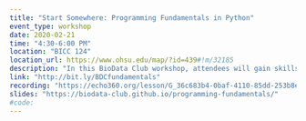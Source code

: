 ```yaml
---
title: "Start Somewhere: Programming Fundamentals in Python"
event_type: workshop
date: 2020-02-21
time: "4:30-6:00 PM"
location: "BICC 124"
location_url: https://www.ohsu.edu/map/?id=439#!m/32185
description: "In this BioData Club workshop, attendees will gain skills and an understanding of key concepts foundational to computer programming. Instructors Eric Earl and Marijane White will teach with Python, a popular and friendly programming language.  Topics covered will include: variables, data types, looping, and conditionals. There will also be time for open questions.  Join us if you've never programmed before, but want to get started, or if you're new to programming and want a refresh on the fundamentals and to experiment with Python."
link: "http://bit.ly/BDCfundamentals"
recording: "https://echo360.org/lesson/G_36c683b4-0baf-4110-85dd-253b8e06348d_ce1675d7-b509-421e-92e5-e83b4277d565_2020-02-21T15:50:00.000_2020-02-21T18:10:00.000/classroom#sortDirection=desc"
slides: "https://biodata-club.github.io/programming-fundamentals/"
#code:
---
```

